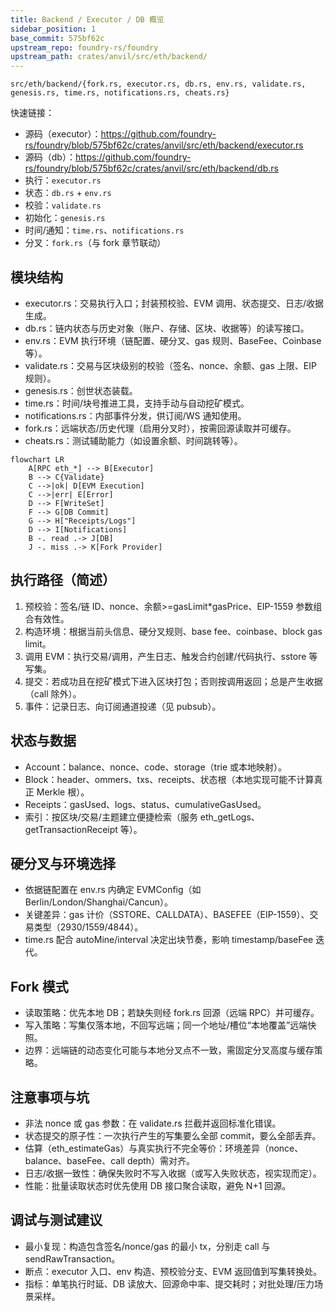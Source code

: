 ```yaml
---
title: Backend / Executor / DB 概览
sidebar_position: 1
base_commit: 575bf62c
upstream_repo: foundry-rs/foundry
upstream_path: crates/anvil/src/eth/backend/
---
```


`src/eth/backend/{fork.rs, executor.rs, db.rs, env.rs, validate.rs, genesis.rs, time.rs, notifications.rs, cheats.rs}`

快速链接：
- 源码（executor）：https://github.com/foundry-rs/foundry/blob/575bf62c/crates/anvil/src/eth/backend/executor.rs
- 源码（db）：https://github.com/foundry-rs/foundry/blob/575bf62c/crates/anvil/src/eth/backend/db.rs
- 执行：`executor.rs`
- 状态：`db.rs` + `env.rs`
- 校验：`validate.rs`
- 初始化：`genesis.rs`
- 时间/通知：`time.rs`、`notifications.rs`
- 分叉：`fork.rs`（与 fork 章节联动）

## 模块结构

- executor.rs：交易执行入口；封装预校验、EVM 调用、状态提交、日志/收据生成。
- db.rs：链内状态与历史对象（账户、存储、区块、收据等）的读写接口。
- env.rs：EVM 执行环境（链配置、硬分叉、gas 规则、BaseFee、Coinbase 等）。
- validate.rs：交易与区块级别的校验（签名、nonce、余额、gas 上限、EIP 规则）。
- genesis.rs：创世状态装载。
- time.rs：时间/块号推进工具，支持手动与自动挖矿模式。
- notifications.rs：内部事件分发，供订阅/WS 通知使用。
- fork.rs：远端状态/历史代理（启用分叉时），按需回源读取并可缓存。
- cheats.rs：测试辅助能力（如设置余额、时间跳转等）。

```mermaid
flowchart LR
	A[RPC eth_*] --> B[Executor]
	B --> C{Validate}
	C -->|ok| D[EVM Execution]
	C -->|err| E[Error]
	D --> F[WriteSet]
	F --> G[DB Commit]
	G --> H["Receipts/Logs"]
	D --> I[Notifications]
	B -. read .-> J[DB]
	J -. miss .-> K[Fork Provider]
```

## 执行路径（简述）

1) 预校验：签名/链 ID、nonce、余额>=gasLimit*gasPrice、EIP-1559 参数组合有效性。
2) 构造环境：根据当前头信息、硬分叉规则、base fee、coinbase、block gas limit。
3) 调用 EVM：执行交易/调用，产生日志、触发合约创建/代码执行、sstore 等写集。
4) 提交：若成功且在挖矿模式下进入区块打包；否则按调用返回；总是产生收据（call 除外）。
5) 事件：记录日志、向订阅通道投递（见 pubsub）。

## 状态与数据

- Account：balance、nonce、code、storage（trie 或本地映射）。
- Block：header、ommers、txs、receipts、状态根（本地实现可能不计算真正 Merkle 根）。
- Receipts：gasUsed、logs、status、cumulativeGasUsed。
- 索引：按区块/交易/主题建立便捷检索（服务 eth_getLogs、getTransactionReceipt 等）。

## 硬分叉与环境选择

- 依据链配置在 env.rs 内确定 EVMConfig（如 Berlin/London/Shanghai/Cancun）。
- 关键差异：gas 计价（SSTORE、CALLDATA）、BASEFEE（EIP-1559）、交易类型（2930/1559/4844）。
- time.rs 配合 autoMine/interval 决定出块节奏，影响 timestamp/baseFee 迭代。

## Fork 模式

- 读取策略：优先本地 DB；若缺失则经 fork.rs 回源（远端 RPC）并可缓存。
- 写入策略：写集仅落本地，不回写远端；同一个地址/槽位“本地覆盖”远端快照。
- 边界：远端链的动态变化可能与本地分叉点不一致，需固定分叉高度与缓存策略。

## 注意事项与坑

- 非法 nonce 或 gas 参数：在 validate.rs 拦截并返回标准化错误。
- 状态提交的原子性：一次执行产生的写集要么全部 commit，要么全部丢弃。
- 估算（eth_estimateGas）与真实执行不完全等价：环境差异（nonce、balance、baseFee、call depth）需对齐。
- 日志/收据一致性：确保失败时不写入收据（或写入失败状态，视实现而定）。
- 性能：批量读取状态时优先使用 DB 接口聚合读取，避免 N+1 回源。

## 调试与测试建议

- 最小复现：构造包含签名/nonce/gas 的最小 tx，分别走 call 与 sendRawTransaction。
- 断点：executor 入口、env 构造、预校验分支、EVM 返回值到写集转换处。
- 指标：单笔执行时延、DB 读放大、回源命中率、提交耗时；对批处理/压力场景采样。
